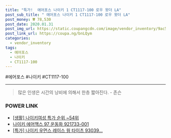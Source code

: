 ```yaml
--- 
title: "특가!  에어포스 나이키 1 CT1117-100 로우 왓더 LA" 
post_sub_title: " 에어포스 나이키 1 CT1117-100 로우 왓더 LA" 
post_money: ₩ 78,530 
post_date: 2020.01.31 
post_img_url: https://static.coupangcdn.com/image/vendor_inventory/9ac5/ab60030f87bd8a8360e95c85563d22a7c1d19764e9f3886993c4a91b75bd.jpg 
post_link_url: https://coupa.ng/bnLQym 
categories: 
  - vendor_inventory 
tags: 
  - 에어포스 
  - 나이키 
  - CT1117-100 
--- 
```

  #에어포스 #나이키 #CT1117-100 
<hr> 

> 많은 인생은 시간의 낭비에 의해서 한층 짧아진다. - 존슨 


### POWER LINK

* <a href="https://blog.naver.com/sakai111/221786175026" target="_blank"> [생활] 나이키여성 특가 순위 ~54위</a>
* <a href="https://blog.naver.com/santokki14/221786028370" target="_blank">나이키 에어맥스 97 운동화 921733-001</a>
* <a href="https://blog.naver.com/an0733/221789012431" target="_blank">[특가] 나이키 우먼스 레이스 웜 타이츠 93039...</a>

